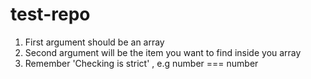 # test-repo

1. First argument should be an array
2. Second argument will be the item you want to find inside you array
3. Remember 'Checking is strict' , e.g number === number

